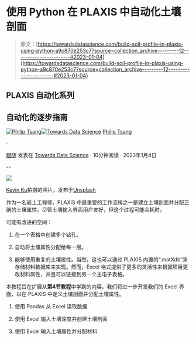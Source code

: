 # 使用 Python 在 PLAXIS 中自动化土壤剖面

> 原文：[https://towardsdatascience.com/build-soil-profile-in-plaxis-using-python-a9c870e253c7?source=collection_archive---------12-----------------------#2023-01-04](https://towardsdatascience.com/build-soil-profile-in-plaxis-using-python-a9c870e253c7?source=collection_archive---------12-----------------------#2023-01-04)

## PLAXIS 自动化系列

## 自动化的逐步指南

[](https://medium.com/@philip.studio11?source=post_page-----a9c870e253c7--------------------------------)[![Philip Tsang](../Images/d0a2cd2992cd8db421354e7eab77c655.png)](https://medium.com/@philip.studio11?source=post_page-----a9c870e253c7--------------------------------)[](https://towardsdatascience.com/?source=post_page-----a9c870e253c7--------------------------------)[![Towards Data Science](../Images/a6ff2676ffcc0c7aad8aaf1d79379785.png)](https://towardsdatascience.com/?source=post_page-----a9c870e253c7--------------------------------) [Philip Tsang](https://medium.com/@philip.studio11?source=post_page-----a9c870e253c7--------------------------------)

·

[跟随](https://medium.com/m/signin?actionUrl=https%3A%2F%2Fmedium.com%2F_%2Fsubscribe%2Fuser%2F9f97b3e3b631&operation=register&redirect=https%3A%2F%2Ftowardsdatascience.com%2Fbuild-soil-profile-in-plaxis-using-python-a9c870e253c7&user=Philip+Tsang&userId=9f97b3e3b631&source=post_page-9f97b3e3b631----a9c870e253c7---------------------post_header-----------) 发表在 [Towards Data Science](https://towardsdatascience.com/?source=post_page-----a9c870e253c7--------------------------------) · 10分钟阅读 · 2023年1月4日[](https://medium.com/m/signin?actionUrl=https%3A%2F%2Fmedium.com%2F_%2Fvote%2Ftowards-data-science%2Fa9c870e253c7&operation=register&redirect=https%3A%2F%2Ftowardsdatascience.com%2Fbuild-soil-profile-in-plaxis-using-python-a9c870e253c7&user=Philip+Tsang&userId=9f97b3e3b631&source=-----a9c870e253c7---------------------clap_footer-----------)

--

[](https://medium.com/m/signin?actionUrl=https%3A%2F%2Fmedium.com%2F_%2Fbookmark%2Fp%2Fa9c870e253c7&operation=register&redirect=https%3A%2F%2Ftowardsdatascience.com%2Fbuild-soil-profile-in-plaxis-using-python-a9c870e253c7&source=-----a9c870e253c7---------------------bookmark_footer-----------)![](../Images/44a11b0f334c6a4f666bad1cd8f09828.png)

[Kevin Ku](https://unsplash.com/@ikukevk?utm_source=unsplash&utm_medium=referral&utm_content=creditCopyText)拍摄的照片，发布于[Unsplash](https://unsplash.com/photos/w7ZyuGYNpRQ?utm_source=unsplash&utm_medium=referral&utm_content=creditCopyText)

作为一名岩土工程师，PLAXIS 中最重要的工作流程之一是建立土壤剖面并分配正确的土壤属性。尽管土壤输入界面用户友好，但这个过程可能会耗时。

可能有改进的空间：

1.  在一个表格中创建多个钻孔。

1.  自动将土壤属性分配给每一层。

1.  能够使用重复的土壤属性。当然，这也可以通过 PLAXIS 内置的“.matXdb”来存储材料数据库来实现。然而，Excel 格式提供了更多的灵活性来根据项目更改材料属性，并且可以链接到另一个主电子表格。

本教程旨在扩展从**第4节教程**中学到的内容。我们将进一步开发我们的 Excel 界面，以在 PLAXIS 中定义土壤剖面并分配土壤属性。

1.  使用 Pandas 从 Excel 读取数据

1.  使用 Excel 输入土壤深度并创建土壤剖面

1.  使用 Excel 输入土壤属性并分配材料
